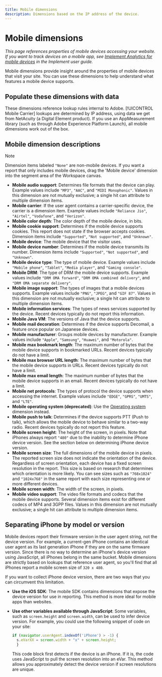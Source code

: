 ```yaml
---
title: Mobile dimensions
description: Dimensions based on the IP address of the device.
---
```


# Mobile dimensions

*This page references properties of mobile devices accessing your website. If you want to track devices on a mobile app, see [Implement Analytics for mobile devices](/help/implement/mobile-device-sdk.md) in the Implement user guide.*

Mobile dimensions provide insight around the properties of mobile devices that visit your site. You can use these dimensions to help understand what features a mobile device supports.

## Populate these dimensions with data

These dimensions reference lookup rules internal to Adobe. [!UICONTROL Mobile Carrier] lookups are determined by IP address, using data we get from NetAcuity (a Digital Element product). 
If you use an AppMeasurement library (such as through Adobe Experience Platform Launch), all mobile dimensions work out of the box.

## Mobile dimension descriptions

>[!NOTE]
>
>Dimension items labeled `"None"` are non-mobile devices. If you want a report that only includes mobile devices, drag the 'Mobile device' dimension into the segment area of the Workspace canvas.

* **Mobile audio support**: Determines file formats that the device can play. Example values include `"MP3"`, `"AAC"`, and `"MIDI Monophonic"`. Values in this dimension are not mutually exclusive; a single hit can attribute to multiple dimension items.
* **Mobile carrier**: If the user agent contains a carrier-specific device, the carrier is a dimension item. Example values include `"Reliance Jio"`, `"Airtel"`, `"Vodafone"`, and `"Verizon"`.
* **Mobile color depth**: The color depth of the mobile device, in bits.
* **Mobile cookie support**: Determines if the mobile device supports cookies. This report does not state if the browser accepts cookies. Dimension items include `"Supported"`, `"Not supported"`, and `"Unknown"`.
* **Mobile device**: The mobile device that the visitor uses.
* **Mobile device number**: Determines if the mobile device transmits its number. Dimension items include `"Supported"`, `"Not supported"`, and `"Unknown"`.
* **Mobile device type**: The type of mobile device. Example values include `"Mobile phone"`, `"Tablet"`, `"Media player"`, and `"Gaming console"`.
* **Mobile DRM**: The type of DRM the mobile device supports. Example values include `"DRM OMA forward"`, `"DRM OMA combined delivery"`, and `"DRM OMA separate delivery"`.
* **Mobile image support**: The types of images that a mobile devices supports. Example values include `"PNG"`, `"JPEG"`, and `"GIF 87"`. Values in this dimension are not mutually exclusive; a single hit can attribute to multiple dimension items.
* **Mobile information services**: The types of news services supported by the device. Recent devices typically do not report this information.
* **Mobile Java VM**: The versions of Java that the device supports.
* **Mobile mail decoration**: Determines if the device supports Decomail, a feature once popular on Japanese devices.
* **Mobile manufacturer**: Groups mobile devices by manufacturer. Example values include `"Apple"`, `"Samsung"`, `"Huawei"`, and `"Motorola"`.
* **Mobile max bookmark length**: The maximum number of bytes that the mobile device supports in bookmarked URLs. Recent devices typically do not have a limit.
* **Mobile max browser URL length**: The maximum number of bytes that the mobile device supports in URLs. Recent devices typically do not have a limit.
* **Mobile max email length**: The maximum number of bytes that the mobile device supports in an email. Recent devices typically do not have a limit.
* **Mobile net protocols**: The types of protocol the device supports when accessing the internet. Example values include `"EDGE"`, `"GPRS"`, `"UMTS"`, and `"LTE"`.
* **Mobile operating system (deprecated)**: Use the [Operating system](operating-systems.md) dimension instead.
* **Mobile push to talk**: Determines if the device supports PTT (Push to talk), which allows the mobile device to behave similar to a two-way radio. Recent devices typically do not report this feature.
* **Mobile screen height**: The height of the screen, in pixels. Note that iPhones always report `"480"` due to the inability to determine iPhone device version. See the section below on determining iPhone device version.
* **Mobile screen size**: The full dimensions of the mobile device in pixels. The reported screen size does not indicate the orientation of the device. Regardless of screen orientation, each device has a fixed screen resolution in the report. This size is based on research that determines which orientation is more likely. You can see sizes such as `"768x1024"` and `"1024x768"` in the same report with each size representing one or more different devices.
* **Mobile screen width**: The width of the screen, in pixels.
* **Mobile video support**: The video file formats and codecs that the mobile device supports. Several dimension items exist for different codecs of MP4 and 3GPP files. Values in this dimension are not mutually exclusive; a single hit can attribute to multiple dimension items.

## Separating iPhone by model or version

Mobile devices report their firmware version in the user agent string, not the device version. For example, a current-gen iPhone contains an identical user agent as its last generation iPhone if they are on the same firmware version. Since there is no way to determine an iPhone's device version using JavaScript, all iPhones belong in the same bucket. Mobile dimensions are strictly based on lookups that reference user agent, so you'll find that all iPhones report a mobile screen size of `320 x 480`.

If you want to collect iPhone device version, there are two ways that you can circumvent this limitation.

* **Use the iOS SDK**: The mobile SDK contains dimensions that expose the device version for use in reporting. This method is more ideal for mobile apps than websites.
* **Use other variables available through JavaScript**: Some variables, such as `screen.height` and `screen.width`, can be used to infer device version. For example, you could use the following snippet of code on your site:

  ```js
  if (navigator.userAgent.indexOf('iPhone') > -1) {
    s.eVarXX = screen.width + "x" + screen.height;
    }
  ```

  This code block first detects if the device is an iPhone. If it is, the code uses JavaScript to pull the screen resolution into an eVar. This method allows you approximately detect the device version if screen resolutions are unique.
